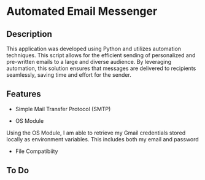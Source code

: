 # Automated Email Messenger

## Description
This application was developed using Python and utilizes automation techniques. 
This script allows for the efficient sending of personalized and pre-written emails to a large and diverse audience. 
By leveraging automation, this solution ensures that messages are delivered to recipients seamlessly, saving time and effort for the sender.

## Features

- Simple Mail Transfer Protocol (SMTP)

- OS Module
  
Using the OS Module, I am able to retrieve my Gmail credentials stored locally as environment variables. This includes both my email and password

- File Compatibiity


## To Do
